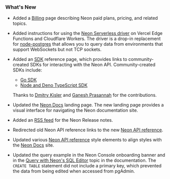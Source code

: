 ### What's New

- Added a [Billing](/docs/introduction/billing) page describing Neon paid plans, pricing, and related topics.
- Added instructions for using the [Neon Serverless driver](/docs/serverless/serverless-driver) on Vercel Edge Functions and Cloudflare Workers. The driver is a drop-in replacement for [node-postgres](https://node-postgres.com/) that allows you to query data from environments that support WebSockets but not TCP sockets.
- Added an [SDK](/docs/reference/sdk) reference page, which provides links to community-created SDKs for interacting with the Neon API. Community-created SDKs include:

  - [Go SDK](https://github.com/kislerdm/neon-sdk-go)
  - [Node and Deno TypeScript SDK](https://github.com/paambaati/neon-js-sdk)  

  Thanks to [Dmitry Kisler](https://github.com/kislerdm) and [Ganesh Prasannah](https://github.com/paambaati) for the contributions.
- Updated the [Neon Docs](https://neon.tech/docs/introduction) landing page. The new landing page provides a visual interface for navigating the Neon documentation site.
- Added an [RSS feed](/docs/release-notes/rss.xml) for the Neon Release notes.
- Redirected old Neon API reference links to the new [Neon API reference](https://api-docs.neon.tech/reference/getting-started-with-neon-api).
- Updated various [Neon API reference](https://api-docs.neon.tech/reference/getting-started-with-neon-api) style elements to align styles with the [Neon Docs](https://neon.tech/docs/introduction) site.
- Updated the query example in the Neon Console onboarding banner and in the [Query with Neon's SQL Editor](/docs/get-started-with-neon/query-with-neon-sql-editor) topic in the documentation. The `CREATE TABLE` statement did not include a primary key, which prevented the data from being edited when accessed from pgAdmin.
